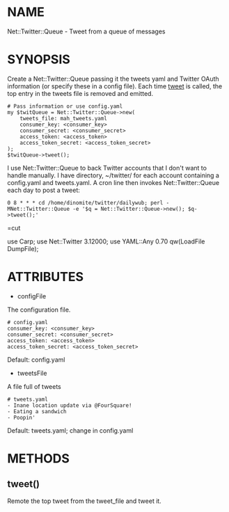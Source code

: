 # NAME

Net::Twitter::Queue - Tweet from a queue of messages

# SYNOPSIS

Create a Net::Twitter::Queue passing it the tweets yaml and Twitter OAuth
information (or specify these in a config file).  Each time [tweet](#pod_tweet)
is called, the top entry in the tweets file is removed and emitted.

    # Pass information or use config.yaml
    my $twitQueue = Net::Twitter::Queue->new(
        tweets_file: mah_tweets.yaml
        consumer_key: <consumer_key>
        consumer_secret: <consumer_secret>
        access_token: <access_token>
        access_token_secret: <access_token_secret>
    );
    $twitQueue->tweet();

I use Net::Twitter::Queue to back Twitter accounts that I don't want to
handle manually.  I have directory, ~/twitter/<name> for each account
containing a config.yaml and tweets.yaml.  A cron line then invokes
Net::Twitter::Queue each day to post a tweet:

    0 8 * * * cd /home/dinomite/twitter/dailywub; perl -MNet::Twitter::Queue -e '$q = Net::Twitter::Queue->new(); $q->tweet();'
=cut

use Carp;
use Net::Twitter 3.12000;
use YAML::Any 0.70 qw(LoadFile DumpFile);

# ATTRIBUTES

- configFile

The configuration file.

    # config.yaml
    consumer_key: <consumer_key>
    consumer_secret: <consumer_secret>
    access_token: <access_token>
    access_token_secret: <access_token_secret>

Default: config.yaml

- tweetsFile

A file full of tweets

    # tweets.yaml
    - Inane location update via @FourSquare!
    - Eating a sandwich
    - Poopin'

Default: tweets.yaml; change in config.yaml

# METHODS

## tweet()

Remote the top tweet from the tweet_file and tweet it.